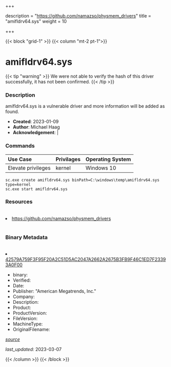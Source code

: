 +++

description = "https://github.com/namazso/physmem_drivers"
title = "amifldrv64.sys"
weight = 10

+++


{{< block "grid-1" >}}
{{< column "mt-2 pt-1">}}




# amifldrv64.sys 


{{< tip "warning" >}}
We were not able to verify the hash of this driver successfully, it has not been confirmed.
{{< /tip >}}




### Description


amifldrv64.sys is a vulnerable driver and more information will be added as found.


- **Created**: 2023-01-09
- **Author**: Michael Haag
- **Acknowledgement**:  | [](https://twitter.com/)

### Commands

| Use Case | Privilages | Operating System | 
|:---- | ---- | ---- |
| Elevate privileges | kernel | Windows 10 |

```
sc.exe create amifldrv64.sys binPath=C:\windows\temp\amifldrv64.sys type=kernel
sc.exe start amifldrv64.sys
```

### Resources
<br>


<li><a href=" https://github.com/namazso/physmem_drivers"> https://github.com/namazso/physmem_drivers</a></li>


<br>


### Binary Metadata
<br>



<li><a href="https://www.virustotal.com/gui/file/42579A759F3F95F20A2C51D5AC2047A2662A2675B3FB9F46C1ED7F23393A0F00">42579A759F3F95F20A2C51D5AC2047A2662A2675B3FB9F46C1ED7F23393A0F00</a></li>



- binary: 
- Verified: 
- Date: 
- Publisher: &#34;American Megatrends, Inc.&#34;
- Company: 
- Description: 
- Product: 
- ProductVersion: 
- FileVersion: 
- MachineType: 
- OriginalFilename: 

[*source*](https://github.com/magicsword-io/LOLDrivers/tree/main/yaml/amifldrv64.sys.yml)

*last_updated:* 2023-03-07


{{< /column >}}
{{< /block >}}
